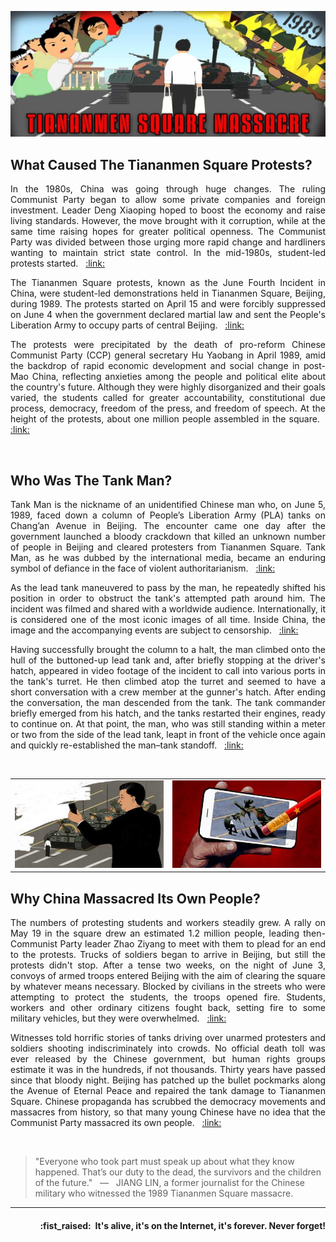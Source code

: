 ![TankMan banner](https://raw.githubusercontent.com/tankman-ch/.github/main/assets/profile-banner.jpg)


## What Caused The Tiananmen Square Protests?

<p align="justify">In the 1980s, China was going through huge changes. The ruling Communist Party began to allow some private companies and foreign investment. Leader Deng Xiaoping hoped to boost the economy and raise living standards. However, the move brought with it corruption, while at the same time raising hopes for greater political openness. The Communist Party was divided between those urging more rapid change and hardliners wanting to maintain strict state control. In the mid-1980s, student-led protests started. &nbsp; <a href="https://www.bbc.com/news/world-asia-48445934">:link:</a></p>

<p align="justify">The Tiananmen Square protests, known as the June Fourth Incident in China, were student-led demonstrations held in Tiananmen Square, Beijing, during 1989. The protests started on April 15 and were forcibly suppressed on June 4 when the government declared martial law and sent the People's Liberation Army to occupy parts of central Beijing. &nbsp; <a href="https://en.wikipedia.org/wiki/1989_Tiananmen_Square_protests_and_massacre">:link:</a></p>

<p align="justify">The protests were precipitated by the death of pro-reform Chinese Communist Party (CCP) general secretary Hu Yaobang in April 1989, amid the backdrop of rapid economic development and social change in post-Mao China, reflecting anxieties among the people and political elite about the country's future. Although they were highly disorganized and their goals varied, the students called for greater accountability, constitutional due process, democracy, freedom of the press, and freedom of speech. At the height of the protests, about one million people assembled in the square. &nbsp; <a href="https://en.wikipedia.org/wiki/1989_Tiananmen_Square_protests_and_massacre">:link:</a></p>
<br />


## Who Was The Tank Man?

<p align="justify">Tank Man is the nickname of an unidentified Chinese man who, on June 5, 1989, faced down a column of People’s Liberation Army (PLA) tanks on Chang’an Avenue in Beijing. The encounter came one day after the government launched a bloody crackdown that killed an unknown number of people in Beijing and cleared protesters from Tiananmen Square. Tank Man, as he was dubbed by the international media, became an enduring symbol of defiance in the face of violent authoritarianism. &nbsp; <a href="https://www.britannica.com/biography/Tank-Man">:link:</a></p>

<p align="justify">As the lead tank maneuvered to pass by the man, he repeatedly shifted his position in order to obstruct the tank's attempted path around him. The incident was filmed and shared with a worldwide audience. Internationally, it is considered one of the most iconic images of all time. Inside China, the image and the accompanying events are subject to censorship. &nbsp; <a href="https://en.wikipedia.org/wiki/Tank_Man">:link:</a></p>

<p align="justify">Having successfully brought the column to a halt, the man climbed onto the hull of the buttoned-up lead tank and, after briefly stopping at the driver's hatch, appeared in video footage of the incident to call into various ports in the tank's turret. He then climbed atop the turret and seemed to have a short conversation with a crew member at the gunner's hatch. After ending the conversation, the man descended from the tank. The tank commander briefly emerged from his hatch, and the tanks restarted their engines, ready to continue on. At that point, the man, who was still standing within a meter or two from the side of the lead tank, leapt in front of the vehicle once again and quickly re-established the man–tank standoff. &nbsp; <a href="https://en.wikipedia.org/wiki/Tank_Man">:link:</a></p>
<br />


<table>
    <tr>
        <td><img src="https://raw.githubusercontent.com/tankman-ch/.github/main/assets/censored-board.jpg" width="100%"></td>
        <td><img src="https://raw.githubusercontent.com/tankman-ch/.github/main/assets/censored-phone.jpg" width="100%"></td>
    </tr>
</table>

## Why China Massacred Its Own People?

<p align="justify">The numbers of protesting students and workers steadily grew. A rally on May 19 in the square drew an estimated 1.2 million people, leading then-Communist Party leader Zhao Ziyang to meet with them to plead for an end to the protests. Trucks of soldiers began to arrive in Beijing, but still the protests didn't stop. After a tense two weeks, on the night of June 3, convoys of armed troops entered Beijing with the aim of clearing the square by whatever means necessary. Blocked by civilians in the streets who were attempting to protect the students, the troops opened fire. Students, workers and other ordinary citizens fought back, setting fire to some military vehicles, but they were overwhelmed. &nbsp; <a href="https://edition.cnn.com/2019/06/02/asia/tiananmen-square-june-1989-intl/index.html">:link:</a></p>

<p align="justify">Witnesses told horrific stories of tanks driving over unarmed protesters and soldiers shooting indiscriminately into crowds. No official death toll was ever released by the Chinese government, but human rights groups estimate it was in the hundreds, if not thousands. Thirty years have passed since that bloody night. Beijing has patched up the bullet pockmarks along the Avenue of Eternal Peace and repaired the tank damage to Tiananmen Square. Chinese propaganda has scrubbed the democracy movements and massacres from history, so that many young Chinese have no idea that the Communist Party massacred its own people. &nbsp; <a href="https://www.nytimes.com/2019/06/01/opinion/sunday/tiananmen-square-protest.html">:link:</a></p>
<br />


> "Everyone who took part must speak up about what they know happened. That’s our duty to the dead, the survivors and the children of the future." &nbsp; — &nbsp; JIANG LIN, a former journalist for the Chinese military who witnessed the 1989 Tiananmen Square massacre.

---

<h4 align="right">:fist_raised:&nbsp; It's alive, it's on the Internet, it's forever. Never forget!</h4>
